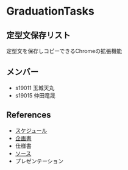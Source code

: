# GraduationTasks

## 定型文保存リスト
定型文を保存しコピーできるChromeの拡張機能

## メンバー
* s19011 玉城天丸
* s19015 仲田竜晟

## References
* [スケジュール](https://docs.google.com/document/d/1spqRfC_E_8_quBKnA38-FKSb3p6A-kr8lZiCI8JPNj4/edit?ts=60d032a5)  
* [企画書](https://docs.google.com/document/d/18jh7mQTn9u0Yd4ytZSFXf6F2bDe-Nodem2-5_SxHO0A/edit?ts=60e29d01)
* 仕様書
* [ソース](https://qiita.com/RyBB/items/32b2a7b879f21b3edefc)
* プレゼンテーション
